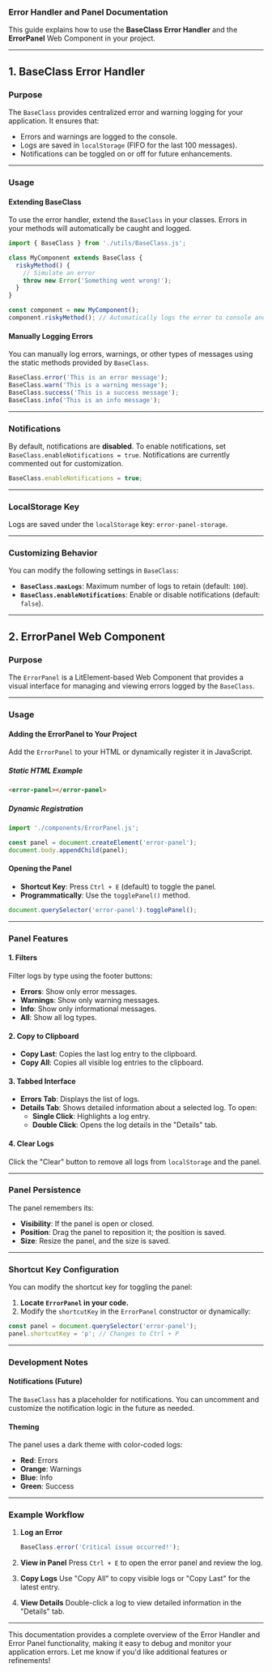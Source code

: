 ### **Error Handler and Panel Documentation**

This guide explains how to use the **BaseClass Error Handler** and the **ErrorPanel** Web Component in your project.

---

## **1. BaseClass Error Handler**

### **Purpose**
The `BaseClass` provides centralized error and warning logging for your application. It ensures that:
- Errors and warnings are logged to the console.
- Logs are saved in `localStorage` (FIFO for the last 100 messages).
- Notifications can be toggled on or off for future enhancements.

---

### **Usage**

#### **Extending BaseClass**
To use the error handler, extend the `BaseClass` in your classes. Errors in your methods will automatically be caught and logged.

```javascript
import { BaseClass } from './utils/BaseClass.js';

class MyComponent extends BaseClass {
  riskyMethod() {
    // Simulate an error
    throw new Error('Something went wrong!');
  }
}

const component = new MyComponent();
component.riskyMethod(); // Automatically logs the error to console and saves it in localStorage
```

#### **Manually Logging Errors**
You can manually log errors, warnings, or other types of messages using the static methods provided by `BaseClass`.

```javascript
BaseClass.error('This is an error message');
BaseClass.warn('This is a warning message');
BaseClass.success('This is a success message');
BaseClass.info('This is an info message');
```

---

### **Notifications**
By default, notifications are **disabled**. To enable notifications, set `BaseClass.enableNotifications = true`. Notifications are currently commented out for customization.

```javascript
BaseClass.enableNotifications = true;
```

---

### **LocalStorage Key**
Logs are saved under the `localStorage` key: `error-panel-storage`.

---

### **Customizing Behavior**
You can modify the following settings in `BaseClass`:
- **`BaseClass.maxLogs`**: Maximum number of logs to retain (default: `100`).
- **`BaseClass.enableNotifications`**: Enable or disable notifications (default: `false`).

---

## **2. ErrorPanel Web Component**

### **Purpose**
The `ErrorPanel` is a LitElement-based Web Component that provides a visual interface for managing and viewing errors logged by the `BaseClass`.

---

### **Usage**

#### **Adding the ErrorPanel to Your Project**
Add the `ErrorPanel` to your HTML or dynamically register it in JavaScript.

##### **Static HTML Example**
```html
<error-panel></error-panel>
```

##### **Dynamic Registration**
```javascript
import './components/ErrorPanel.js';

const panel = document.createElement('error-panel');
document.body.appendChild(panel);
```

#### **Opening the Panel**
- **Shortcut Key**: Press `Ctrl + E` (default) to toggle the panel.
- **Programmatically**: Use the `togglePanel()` method.

```javascript
document.querySelector('error-panel').togglePanel();
```

---

### **Panel Features**

#### **1. Filters**
Filter logs by type using the footer buttons:
- **Errors**: Show only error messages.
- **Warnings**: Show only warning messages.
- **Info**: Show only informational messages.
- **All**: Show all log types.

#### **2. Copy to Clipboard**
- **Copy Last**: Copies the last log entry to the clipboard.
- **Copy All**: Copies all visible log entries to the clipboard.

#### **3. Tabbed Interface**
- **Errors Tab**: Displays the list of logs.
- **Details Tab**: Shows detailed information about a selected log. To open:
  - **Single Click**: Highlights a log entry.
  - **Double Click**: Opens the log details in the "Details" tab.

#### **4. Clear Logs**
Click the "Clear" button to remove all logs from `localStorage` and the panel.

---

### **Panel Persistence**
The panel remembers its:
- **Visibility**: If the panel is open or closed.
- **Position**: Drag the panel to reposition it; the position is saved.
- **Size**: Resize the panel, and the size is saved.

---

### **Shortcut Key Configuration**
You can modify the shortcut key for toggling the panel:
1. **Locate `ErrorPanel` in your code.**
2. Modify the `shortcutKey` in the `ErrorPanel` constructor or dynamically:

```javascript
const panel = document.querySelector('error-panel');
panel.shortcutKey = 'p'; // Changes to Ctrl + P
```

---

### **Development Notes**

#### Notifications (Future)
The `BaseClass` has a placeholder for notifications. You can uncomment and customize the notification logic in the future as needed.

#### Theming
The panel uses a dark theme with color-coded logs:
- **Red**: Errors
- **Orange**: Warnings
- **Blue**: Info
- **Green**: Success

---

### **Example Workflow**
1. **Log an Error**
   ```javascript
   BaseClass.error('Critical issue occurred!');
   ```

2. **View in Panel**
   Press `Ctrl + E` to open the error panel and review the log.

3. **Copy Logs**
   Use "Copy All" to copy visible logs or "Copy Last" for the latest entry.

4. **View Details**
   Double-click a log to view detailed information in the "Details" tab.

---

This documentation provides a complete overview of the Error Handler and Error Panel functionality, making it easy to debug and monitor your application errors. Let me know if you'd like additional features or refinements!